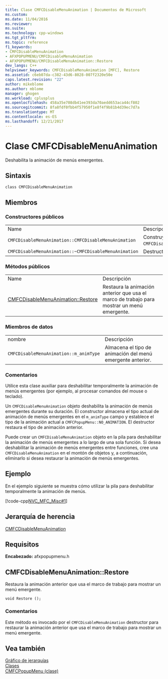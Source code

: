```yaml
---
title: Clase CMFCDisableMenuAnimation | Documentos de Microsoft
ms.custom: 
ms.date: 11/04/2016
ms.reviewer: 
ms.suite: 
ms.technology: cpp-windows
ms.tgt_pltfrm: 
ms.topic: reference
f1_keywords:
- CMFCDisableMenuAnimation
- AFXPOPUPMENU/CMFCDisableMenuAnimation
- AFXPOPUPMENU/CMFCDisableMenuAnimation::Restore
dev_langs: C++
helpviewer_keywords: CMFCDisableMenuAnimation [MFC], Restore
ms.assetid: c6eb07da-c382-43d6-8028-007f2320e50e
caps.latest.revision: "22"
author: mikeblome
ms.author: mblome
manager: ghogen
ms.workload: cplusplus
ms.openlocfilehash: 458a35e708db41ee393da70aedd653aca44cf802
ms.sourcegitcommit: 8fa8fdf0fbb4f57950f1e8f4f9b81b4d39ec7d7a
ms.translationtype: MT
ms.contentlocale: es-ES
ms.lasthandoff: 12/21/2017
---
```

# <a name="cmfcdisablemenuanimation-class"></a>Clase CMFCDisableMenuAnimation
Deshabilita la animación de menús emergentes.  
  
## <a name="syntax"></a>Sintaxis  
  
```  
class CMFCDisableMenuAnimation  
```  
  
## <a name="members"></a>Miembros  
  
### <a name="public-constructors"></a>Constructores públicos  
  
|||  
|-|-|  
|Name|Descripción|  
|`CMFCDisableMenuAnimation::CMFCDisableMenuAnimation`|Construye un objeto `CMFCDisableMenuAnimation`.|  
|`CMFCDisableMenuAnimation::~CMFCDisableMenuAnimation`|Destructor.|  
  
### <a name="public-methods"></a>Métodos públicos  
  
|||  
|-|-|  
|Name|Descripción|  
|[CMFCDisableMenuAnimation::Restore](#restore)|Restaura la animación anterior que usa el marco de trabajo para mostrar un menú emergente.|  
  
### <a name="data-members"></a>Miembros de datos  
  
|||  
|-|-|  
|nombre|Descripción|  
|`CMFCDisableMenuAnimation::m_animType`|Almacena el tipo de animación del menú emergente anterior.|  
  
### <a name="remarks"></a>Comentarios  
 Utilice esta clase auxiliar para deshabilitar temporalmente la animación de menús emergentes (por ejemplo, al procesar comandos del mouse o teclado).  
  
 Un `CMFCDisableMenuAnimation` objeto deshabilita la animación de menús emergentes durante su duración. El constructor almacena el tipo actual de animación de menús emergentes en el `m_animType` campo y establece el tipo de la animación actual a `CMFCPopupMenu::NO_ANIMATION`. El destructor restaura el tipo de animación anterior.  
  
 Puede crear un `CMFCDisableMenuAnimation` objeto en la pila para deshabilitar la animación de menús emergentes a lo largo de una sola función. Si desea deshabilitar la animación de menús emergentes entre funciones, cree una `CMFCDisableMenuAnimation` en el montón de objetos y, a continuación, eliminarlo si desea restaurar la animación de menús emergentes.  
  
## <a name="example"></a>Ejemplo  
 En el ejemplo siguiente se muestra cómo utilizar la pila para deshabilitar temporalmente la animación de menús.  
  
 [!code-cpp[NVC_MFC_Misc#1](../../mfc/reference/codesnippet/cpp/cmfcdisablemenuanimation-class_1.h)]  
  
## <a name="inheritance-hierarchy"></a>Jerarquía de herencia  
 [CMFCDisableMenuAnimation](../../mfc/reference/cmfcdisablemenuanimation-class.md)  
  
## <a name="requirements"></a>Requisitos  
 **Encabezado:** afxpopupmenu.h  
  
##  <a name="restore"></a>CMFCDisableMenuAnimation::Restore  
 Restaura la animación anterior que usa el marco de trabajo para mostrar un menú emergente.  
  
```  
void Restore ();
```  
  
### <a name="remarks"></a>Comentarios  
 Este método es invocado por el `CMFCDisableMenuAnimation` destructor para restaurar la animación anterior que usa el marco de trabajo para mostrar un menú emergente.  
  
## <a name="see-also"></a>Vea también  
 [Gráfico de jerarquías](../../mfc/hierarchy-chart.md)   
 [Clases](../../mfc/reference/mfc-classes.md)   
 [CMFCPopupMenu (clase)](../../mfc/reference/cmfcpopupmenu-class.md)
